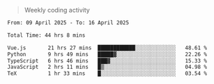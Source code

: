 > Weekly coding activity
<!--START_SECTION:waka-->

```txt
From: 09 April 2025 - To: 16 April 2025

Total Time: 44 hrs 8 mins

Vue.js       21 hrs 27 mins  ████████████░░░░░░░░░░░░░   48.61 %
Python       9 hrs 49 mins   █████▓░░░░░░░░░░░░░░░░░░░   22.26 %
TypeScript   6 hrs 46 mins   ███▓░░░░░░░░░░░░░░░░░░░░░   15.33 %
JavaScript   2 hrs 11 mins   █▒░░░░░░░░░░░░░░░░░░░░░░░   04.98 %
TeX          1 hr 33 mins    █░░░░░░░░░░░░░░░░░░░░░░░░   03.54 %
```

<!--END_SECTION:waka-->
